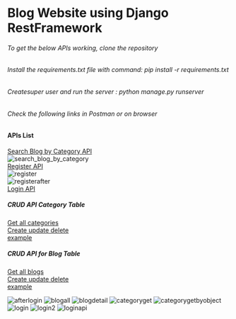 # Blog Website using Django RestFramework
###### To get the below APIs working, clone the repository
###### Install the requirements.txt file with command: pip install -r requirements.txt
###### Createsuper user and run the server : python manage.py runserver
###### Check the following links in Postman or on browser
#### APIs List
[Search Blog by Category API](http://127.0.0.1:8000/blog/?q=Horror)\
![search_blog_by_category](https://user-images.githubusercontent.com/37765578/107975203-c7794080-6fdd-11eb-9b50-1beee1e78aac.PNG)\
[Register API](http://127.0.0.1:8000/api/register/)\
![register](https://user-images.githubusercontent.com/37765578/107978221-67d16400-6fe2-11eb-97ba-fabb63565e9b.PNG)\
![registerafter](https://user-images.githubusercontent.com/37765578/107978222-69029100-6fe2-11eb-813e-6e1c284c811c.PNG)\
[Login API](http://127.0.0.1:8000/api/login/)
##### CRUD API Category Table
[Get all categories](http://127.0.0.1:8000/category/)\
[Create update delete](http://127.0.0.1:8000/category_detail/<int:pk>)\
[example](http://127.0.0.1:8000/category_detail/3)
##### CRUD API for Blog Table
[Get all blogs](http://127.0.0.1:8000/blog/)\
[Create update delete](http://127.0.0.1:8000/blog_detail/<int:pk>)\
[example](http://127.0.0.1:8000/blog_detail/5)

![afterlogin](https://user-images.githubusercontent.com/37765578/107978202-62741980-6fe2-11eb-8da2-60d8e66e8367.PNG)
![blogall](https://user-images.githubusercontent.com/37765578/107978205-63a54680-6fe2-11eb-9943-0f589290e6f4.PNG)
![blogdetail](https://user-images.githubusercontent.com/37765578/107978206-643ddd00-6fe2-11eb-951e-47a8ac3fe1e1.PNG)
![categoryget](https://user-images.githubusercontent.com/37765578/107978208-64d67380-6fe2-11eb-8bab-86858dc6b47a.PNG)
![categorygetbyobject](https://user-images.githubusercontent.com/37765578/107978209-64d67380-6fe2-11eb-88a6-b06b4ce1c6b5.PNG)
![login](https://user-images.githubusercontent.com/37765578/107978211-6607a080-6fe2-11eb-9843-0eb397c7b58d.PNG)
![login2](https://user-images.githubusercontent.com/37765578/107978215-6607a080-6fe2-11eb-8777-3b466eeb7f58.PNG)
![loginapi](https://user-images.githubusercontent.com/37765578/107978217-66a03700-6fe2-11eb-9740-3950e069daee.PNG)
